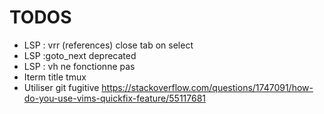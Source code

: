 # TODOS
- LSP : vrr (references) close tab on select
- LSP :goto_next deprecated
- LSP : vh ne fonctionne pas
- Iterm title tmux
- Utiliser git fugitive
https://stackoverflow.com/questions/1747091/how-do-you-use-vims-quickfix-feature/55117681
